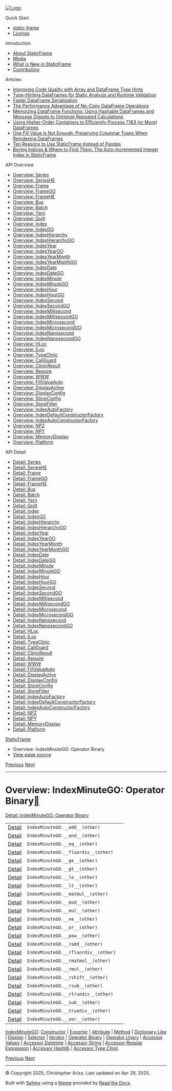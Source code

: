 [![Logo](../_static/sf-logo-web_icon-small.png)](../index.html)

Quick Start

* [static-frame](../readme.html)
* [License](../license.html)

Introduction

* [About StaticFrame](../intro.html)
* [Media](../intro.html#media)
* [What is New in StaticFrame](../new.html)
* [Contributing](../contributing.html)

Articles

* [Improving Code Quality with Array and DataFrame Type Hints](../articles/guard.html)
* [Type-Hinting DataFrames for Static Analysis and Runtime Validation](../articles/ftyping.html)
* [Faster DataFrame Serialization](../articles/serialize.html)
* [The Performance Advantage of No-Copy DataFrame Operations](../articles/no_copy.html)
* [Memoizing DataFrame Functions: Using Hashable DataFrames and Message Digests to Optimize Repeated Calculations](../articles/hash.html)
* [Using Higher-Order Containers to Efficiently Process 7,163 (or More) DataFrames](../articles/uhoc.html)
* [One Fill Value Is Not Enough: Preserving Columnar Types When Reindexing DataFrames](../articles/fill_value.html)
* [Ten Reasons to Use StaticFrame Instead of Pandas](../articles/upgrade.html)
* [Boring Indices & Where to Find Them: The Auto-Incremented Integer Index in StaticFrame](../articles/aiii.html)

API Overview

* [Overview: Series](series.html)
* [Overview: SeriesHE](series_he.html)
* [Overview: Frame](frame.html)
* [Overview: FrameGO](frame_go.html)
* [Overview: FrameHE](frame_he.html)
* [Overview: Bus](bus.html)
* [Overview: Batch](batch.html)
* [Overview: Yarn](yarn.html)
* [Overview: Quilt](quilt.html)
* [Overview: Index](index.html)
* [Overview: IndexGO](index_go.html)
* [Overview: IndexHierarchy](index_hierarchy.html)
* [Overview: IndexHierarchyGO](index_hierarchy_go.html)
* [Overview: IndexYear](index_year.html)
* [Overview: IndexYearGO](index_year_go.html)
* [Overview: IndexYearMonth](index_year_month.html)
* [Overview: IndexYearMonthGO](index_year_month_go.html)
* [Overview: IndexDate](index_date.html)
* [Overview: IndexDateGO](index_date_go.html)
* [Overview: IndexMinute](index_minute.html)
* [Overview: IndexMinuteGO](index_minute_go.html)
* [Overview: IndexHour](index_hour.html)
* [Overview: IndexHourGO](index_hour_go.html)
* [Overview: IndexSecond](index_second.html)
* [Overview: IndexSecondGO](index_second_go.html)
* [Overview: IndexMillisecond](index_millisecond.html)
* [Overview: IndexMillisecondGO](index_millisecond_go.html)
* [Overview: IndexMicrosecond](index_microsecond.html)
* [Overview: IndexMicrosecondGO](index_microsecond_go.html)
* [Overview: IndexNanosecond](index_nanosecond.html)
* [Overview: IndexNanosecondGO](index_nanosecond_go.html)
* [Overview: HLoc](hloc.html)
* [Overview: ILoc](iloc.html)
* [Overview: TypeClinic](type_clinic.html)
* [Overview: CallGuard](call_guard.html)
* [Overview: ClinicResult](clinic_result.html)
* [Overview: Require](require.html)
* [Overview: WWW](www.html)
* [Overview: FillValueAuto](fill_value_auto.html)
* [Overview: DisplayActive](display_active.html)
* [Overview: DisplayConfig](display_config.html)
* [Overview: StoreConfig](store_config.html)
* [Overview: StoreFilter](store_filter.html)
* [Overview: IndexAutoFactory](index_auto_factory.html)
* [Overview: IndexDefaultConstructorFactory](index_default_constructor_factory.html)
* [Overview: IndexAutoConstructorFactory](index_auto_constructor_factory.html)
* [Overview: NPZ](npz.html)
* [Overview: NPY](npy.html)
* [Overview: MemoryDisplay](memory_display.html)
* [Overview: Platform](platform.html)

API Detail

* [Detail: Series](../api_detail/series.html)
* [Detail: SeriesHE](../api_detail/series_he.html)
* [Detail: Frame](../api_detail/frame.html)
* [Detail: FrameGO](../api_detail/frame_go.html)
* [Detail: FrameHE](../api_detail/frame_he.html)
* [Detail: Bus](../api_detail/bus.html)
* [Detail: Batch](../api_detail/batch.html)
* [Detail: Yarn](../api_detail/yarn.html)
* [Detail: Quilt](../api_detail/quilt.html)
* [Detail: Index](../api_detail/index.html)
* [Detail: IndexGO](../api_detail/index_go.html)
* [Detail: IndexHierarchy](../api_detail/index_hierarchy.html)
* [Detail: IndexHierarchyGO](../api_detail/index_hierarchy_go.html)
* [Detail: IndexYear](../api_detail/index_year.html)
* [Detail: IndexYearGO](../api_detail/index_year_go.html)
* [Detail: IndexYearMonth](../api_detail/index_year_month.html)
* [Detail: IndexYearMonthGO](../api_detail/index_year_month_go.html)
* [Detail: IndexDate](../api_detail/index_date.html)
* [Detail: IndexDateGO](../api_detail/index_date_go.html)
* [Detail: IndexMinute](../api_detail/index_minute.html)
* [Detail: IndexMinuteGO](../api_detail/index_minute_go.html)
* [Detail: IndexHour](../api_detail/index_hour.html)
* [Detail: IndexHourGO](../api_detail/index_hour_go.html)
* [Detail: IndexSecond](../api_detail/index_second.html)
* [Detail: IndexSecondGO](../api_detail/index_second_go.html)
* [Detail: IndexMillisecond](../api_detail/index_millisecond.html)
* [Detail: IndexMillisecondGO](../api_detail/index_millisecond_go.html)
* [Detail: IndexMicrosecond](../api_detail/index_microsecond.html)
* [Detail: IndexMicrosecondGO](../api_detail/index_microsecond_go.html)
* [Detail: IndexNanosecond](../api_detail/index_nanosecond.html)
* [Detail: IndexNanosecondGO](../api_detail/index_nanosecond_go.html)
* [Detail: HLoc](../api_detail/hloc.html)
* [Detail: ILoc](../api_detail/iloc.html)
* [Detail: TypeClinic](../api_detail/type_clinic.html)
* [Detail: CallGuard](../api_detail/call_guard.html)
* [Detail: ClinicResult](../api_detail/clinic_result.html)
* [Detail: Require](../api_detail/require.html)
* [Detail: WWW](../api_detail/www.html)
* [Detail: FillValueAuto](../api_detail/fill_value_auto.html)
* [Detail: DisplayActive](../api_detail/display_active.html)
* [Detail: DisplayConfig](../api_detail/display_config.html)
* [Detail: StoreConfig](../api_detail/store_config.html)
* [Detail: StoreFilter](../api_detail/store_filter.html)
* [Detail: IndexAutoFactory](../api_detail/index_auto_factory.html)
* [Detail: IndexDefaultConstructorFactory](../api_detail/index_default_constructor_factory.html)
* [Detail: IndexAutoConstructorFactory](../api_detail/index_auto_constructor_factory.html)
* [Detail: NPZ](../api_detail/npz.html)
* [Detail: NPY](../api_detail/npy.html)
* [Detail: MemoryDisplay](../api_detail/memory_display.html)
* [Detail: Platform](../api_detail/platform.html)

[StaticFrame](../index.html)

* Overview: IndexMinuteGO: Operator Binary
* [View page source](../_sources/api_overview/index_minute_go-operator_binary.rst.txt)

[Previous](index_minute_go-iterator.html "Overview: IndexMinuteGO: Iterator")
[Next](index_minute_go-operator_unary.html "Overview: IndexMinuteGO: Operator Unary")

---

# Overview: IndexMinuteGO: Operator Binary[](#overview-indexminutego-operator-binary "Link to this heading")

[Detail: IndexMinuteGO: Operator Binary](../api_detail/index_minute_go-operator_binary.html#api-detail-indexminutego-operator-binary)

|  |  |  |
| --- | --- | --- |
| [Detail](../api_detail/index_minute_go-operator_binary.html#api-sig-indexminutego-add) | `IndexMinuteGO.__add__(other)` |  |
| [Detail](../api_detail/index_minute_go-operator_binary.html#api-sig-indexminutego-and) | `IndexMinuteGO.__and__(other)` |  |
| [Detail](../api_detail/index_minute_go-operator_binary.html#api-sig-indexminutego-eq) | `IndexMinuteGO.__eq__(other)` |  |
| [Detail](../api_detail/index_minute_go-operator_binary.html#api-sig-indexminutego-floordiv) | `IndexMinuteGO.__floordiv__(other)` |  |
| [Detail](../api_detail/index_minute_go-operator_binary.html#api-sig-indexminutego-ge) | `IndexMinuteGO.__ge__(other)` |  |
| [Detail](../api_detail/index_minute_go-operator_binary.html#api-sig-indexminutego-gt) | `IndexMinuteGO.__gt__(other)` |  |
| [Detail](../api_detail/index_minute_go-operator_binary.html#api-sig-indexminutego-le) | `IndexMinuteGO.__le__(other)` |  |
| [Detail](../api_detail/index_minute_go-operator_binary.html#api-sig-indexminutego-lt) | `IndexMinuteGO.__lt__(other)` |  |
| [Detail](../api_detail/index_minute_go-operator_binary.html#api-sig-indexminutego-matmul) | `IndexMinuteGO.__matmul__(other)` |  |
| [Detail](../api_detail/index_minute_go-operator_binary.html#api-sig-indexminutego-mod) | `IndexMinuteGO.__mod__(other)` |  |
| [Detail](../api_detail/index_minute_go-operator_binary.html#api-sig-indexminutego-mul) | `IndexMinuteGO.__mul__(other)` |  |
| [Detail](../api_detail/index_minute_go-operator_binary.html#api-sig-indexminutego-ne) | `IndexMinuteGO.__ne__(other)` |  |
| [Detail](../api_detail/index_minute_go-operator_binary.html#api-sig-indexminutego-or) | `IndexMinuteGO.__or__(other)` |  |
| [Detail](../api_detail/index_minute_go-operator_binary.html#api-sig-indexminutego-pow) | `IndexMinuteGO.__pow__(other)` |  |
| [Detail](../api_detail/index_minute_go-operator_binary.html#api-sig-indexminutego-radd) | `IndexMinuteGO.__radd__(other)` |  |
| [Detail](../api_detail/index_minute_go-operator_binary.html#api-sig-indexminutego-rfloordiv) | `IndexMinuteGO.__rfloordiv__(other)` |  |
| [Detail](../api_detail/index_minute_go-operator_binary.html#api-sig-indexminutego-rmatmul) | `IndexMinuteGO.__rmatmul__(other)` |  |
| [Detail](../api_detail/index_minute_go-operator_binary.html#api-sig-indexminutego-rmul) | `IndexMinuteGO.__rmul__(other)` |  |
| [Detail](../api_detail/index_minute_go-operator_binary.html#api-sig-indexminutego-rshift) | `IndexMinuteGO.__rshift__(other)` |  |
| [Detail](../api_detail/index_minute_go-operator_binary.html#api-sig-indexminutego-rsub) | `IndexMinuteGO.__rsub__(other)` |  |
| [Detail](../api_detail/index_minute_go-operator_binary.html#api-sig-indexminutego-rtruediv) | `IndexMinuteGO.__rtruediv__(other)` |  |
| [Detail](../api_detail/index_minute_go-operator_binary.html#api-sig-indexminutego-sub) | `IndexMinuteGO.__sub__(other)` |  |
| [Detail](../api_detail/index_minute_go-operator_binary.html#api-sig-indexminutego-truediv) | `IndexMinuteGO.__truediv__(other)` |  |
| [Detail](../api_detail/index_minute_go-operator_binary.html#api-sig-indexminutego-xor) | `IndexMinuteGO.__xor__(other)` |  |

[IndexMinuteGO](index_minute_go.html#api-overview-indexminutego): [Constructor](index_minute_go-constructor.html#api-overview-indexminutego-constructor) | [Exporter](index_minute_go-exporter.html#api-overview-indexminutego-exporter) | [Attribute](index_minute_go-attribute.html#api-overview-indexminutego-attribute) | [Method](index_minute_go-method.html#api-overview-indexminutego-method) | [Dictionary-Like](index_minute_go-dictionary_like.html#api-overview-indexminutego-dictionary-like) | [Display](index_minute_go-display.html#api-overview-indexminutego-display) | [Selector](index_minute_go-selector.html#api-overview-indexminutego-selector) | [Iterator](index_minute_go-iterator.html#api-overview-indexminutego-iterator) | [Operator Binary](#api-overview-indexminutego-operator-binary) | [Operator Unary](index_minute_go-operator_unary.html#api-overview-indexminutego-operator-unary) | [Accessor Values](index_minute_go-accessor_values.html#api-overview-indexminutego-accessor-values) | [Accessor Datetime](index_minute_go-accessor_datetime.html#api-overview-indexminutego-accessor-datetime) | [Accessor String](index_minute_go-accessor_string.html#api-overview-indexminutego-accessor-string) | [Accessor Regular Expression](index_minute_go-accessor_regular_expression.html#api-overview-indexminutego-accessor-regular-expression) | [Accessor Hashlib](index_minute_go-accessor_hashlib.html#api-overview-indexminutego-accessor-hashlib) | [Accessor Type Clinic](index_minute_go-accessor_type_clinic.html#api-overview-indexminutego-accessor-type-clinic)

[Previous](index_minute_go-iterator.html "Overview: IndexMinuteGO: Iterator")
[Next](index_minute_go-operator_unary.html "Overview: IndexMinuteGO: Operator Unary")

---

© Copyright 2025, Christopher Ariza.
Last updated on Apr 29, 2025.

Built with [Sphinx](https://www.sphinx-doc.org/) using a
[theme](https://github.com/readthedocs/sphinx_rtd_theme)
provided by [Read the Docs](https://readthedocs.org).